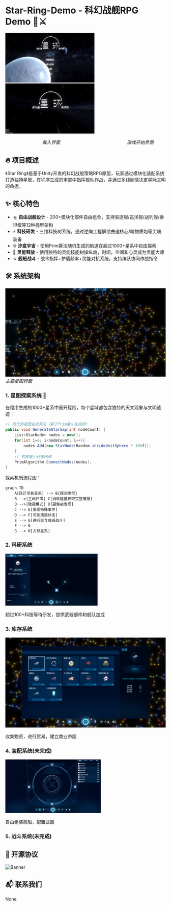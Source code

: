 # Star-Ring-Demo - 科幻战舰RPG Demo 🚀⚔️
<img alt="Banner" src="Media/Start.gif" width="280"/>
<img alt="Banner" src="Media/Loading.gif" width="280"/>

　　　　　　　　 *载入界面*　　　　　　　　　　　　　　　*游戏开始界面*



## 🔥 项目概述
《Star Ring》是基于Unity开发的科幻战舰策略RPG原型，玩家通过模块化装配系统打造独特星舰，在程序生成的宇宙中指挥舰队作战，并通过多线剧情决定星际文明的命运。

## ✨ 核心特色
- 🛸 **自由战舰设计** - 200+模块化部件自由组合，支持驱逐舰/巡洋舰/战列舰/泰坦级等12种舰型架构 
- ⚡ **科技研发** - 三维科技树系统，通过逆向工程解锁曲速核心/暗物质炮等尖端装备 
- 🌐 **沙盒宇宙** - 使用Prim算法随机生成的航道在超过1000+星系中自由探索
- 👥 **灵能释放** - 使用独特的灵能技能树操纵熵，时间，空间和心灵成为灵能大师
- ⚔️ **舰船战斗** - 战术指挥+护盾频率+灵能对抗系统，支持编队协同作战指令

## 🛠️ 系统架构
![Banner](Media/MainStarMap.png)
*主要星图界面*
### 1. 星图探索系统 🌟
在程序生成的1000+星系中展开探险，每个星域都包含独特的天文现象与文明遗迹：
```csharp
// 简化的星图生成算法（基于Prim最小生成树）
public void GenerateStarmap(int nodeCount) {
    List<StarNode> nodes = new();
    for(int i=0; i<nodeCount; i++){
        nodes.Add(new StarNode(Random.insideUnitSphere * 100f));
    }
    // 构建最小连接网络
    PrimAlgorithm.ConnectNodes(nodes); 
}
```
探索机制流程图：
```mermaid
graph TB
    A[跃迁至新星系] --> B{探测类型}
    B -->|主动扫描| C[消耗能量获取完整情报]
    B -->|隐蔽模式| D[避免被发现]
    C --> E[发现特殊事件]
    D --> F[可能遭遇伏击]
    E --> G[进行交互或者战斗]
    F --> G
    G --> H[占领星系]
```

### 2. 科研系统

<img alt="Banner" src="Media/ResearchPanel.gif" width="290"/>

超过100+科技等待研发，提供武器部件和舰队加成



### 3. 库存系统
![Banner](Media/Inventory.png)

收集物资，进行贸易，建立商业帝国

### 4. 装配系统(未完成)

<img alt="Banner" src="Media/Equipment.gif" width="300"/>

自由组装舰船，配置武器

### 5. 战斗系统(未完成)

## 📜 开源协议
![Banner]()

## 📬 联系我们
None